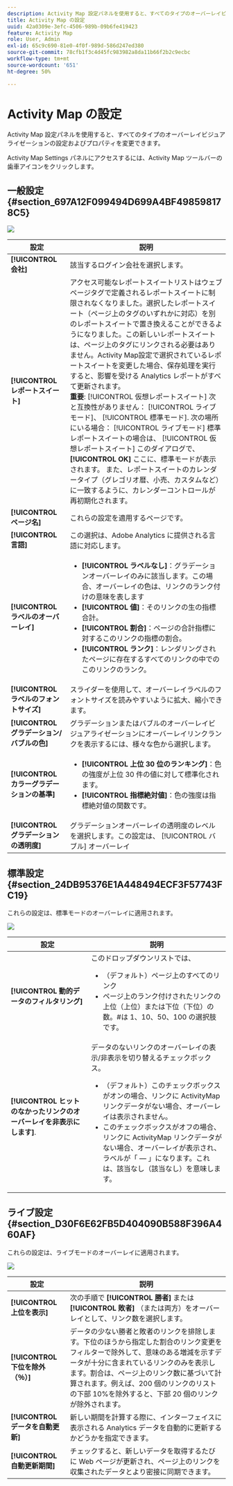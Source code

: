 ```yaml
---
description: Activity Map 設定パネルを使用すると、すべてのタイプのオーバーレイビジュアライゼーションの設定およびプロパティを変更できます。
title: Activity Map の設定
uuid: 42a0309e-3efc-4506-989b-09b6fe419423
feature: Activity Map
role: User, Admin
exl-id: 65c9c690-81e0-4f0f-989d-586d247ed380
source-git-commit: 78cfb1f3c4d45fc983982a8da11b66f2b2c9ecbc
workflow-type: tm+mt
source-wordcount: '651'
ht-degree: 50%

---
```


# Activity Map の設定

Activity Map 設定パネルを使用すると、すべてのタイプのオーバーレイビジュアライゼーションの設定およびプロパティを変更できます。

Activity Map Settings パネルにアクセスするには、Activity Map ツールバーの歯車アイコンをクリックします。

## 一般設定 {#section_697A12F099494D699A4BF498598178C5}

![](assets/settings_other.png)

| 設定 | 説明 |
| --- | --- |
| **[!UICONTROL 会社]** | 該当するログイン会社を選択します。 |
| **[!UICONTROL レポートスイート]** | アクセス可能なレポートスイートリストはウェブページタグで定義されるレポートスイートに制限されなくなりました。選択したレポートスイート（ページ上のタグのいずれかに対応）を別のレポートスイートで置き換えることができるようになりました。この新しいレポートスイートは、ページ上のタグにリンクされる必要はありません。Activity Map設定で選択されているレポートスイートを変更した場合、保存処理を実行すると、影響を受ける Analytics レポートがすべて更新されます。<br>**重要**: [!UICONTROL 仮想レポートスイート] 次と互換性がありません： [!UICONTROL ライブモード]、 [!UICONTROL 標準モード]. 次の場所にいる場合： [!UICONTROL ライブモード] 標準レポートスイートの場合は、 [!UICONTROL 仮想レポートスイート] このダイアログで、 **[!UICONTROL OK]** ここに、標準モードが表示されます。 また、レポートスイートのカレンダータイプ（グレゴリオ暦、小売、カスタムなど）に一致するように、カレンダーコントロールが再初期化されます。 |
| **[!UICONTROL ページ名]** | これらの設定を適用するページです。 |
| **[!UICONTROL 言語]** | この選択は、Adobe Analytics に提供される言語に対応します。 |
| **[!UICONTROL ラベルのオーバーレイ]** | <ul><li>**[!UICONTROL ラベルなし]**：グラデーションオーバーレイのみに該当します。この場合、オーバーレイの色は、リンクのランク付けの意味を表します</li><li>**[!UICONTROL 値]**：そのリンクの生の指標合計。</li><li>**[!UICONTROL 割合]**：ページの合計指標に対するこのリンクの指標の割合。</li><li>**[!UICONTROL ランク]**：レンダリングされたページに存在するすべてのリンクの中でのこのリンクのランク。</li></ul> |
| **[!UICONTROL ラベルのフォントサイズ]** | スライダーを使用して、オーバーレイラベルのフォントサイズを読みやすいように拡大、縮小できます。 |
| **[!UICONTROL グラデーション/バブルの色]** | グラデーションまたはバブルのオーバーレイビジュアライゼーションにオーバーレイリンクランクを表示するには、様々な色から選択します。 |
| **[!UICONTROL カラーグラデーションの基準]** | <ul><li>**[!UICONTROL 上位 30 位のランキング]**：色の強度が上位 30 件の値に対して標準化されます。</li><li>**[!UICONTROL 指標絶対値]**：色の強度は指標絶対値の関数です。</li></ul> |
| **[!UICONTROL グラデーションの透明度]** | グラデーションオーバーレイの透明度のレベルを選択します。この設定は、 [!UICONTROL バブル] オーバーレイ |

## 標準設定 {#section_24DB95376E1A448494ECF3F57743FC19}

これらの設定は、標準モードのオーバーレイに適用されます。

![](assets/settings_standard.png)

| 設定 | 説明 |
| --- | --- |
| **[!UICONTROL 動的データのフィルタリング]** | このドロップダウンリストでは、<ul><li>（デフォルト）ページ上のすべてのリンク</li><li>ページ上のランク付けされたリンクの上位（上位）または下位（下位）の数。#は 1、10、50、100 の選択肢です。</li></ul> |
| **[!UICONTROL ヒットのなかったリンクのオーバーレイを非表示にします]**. | データのないリンクのオーバーレイの表示/非表示を切り替えるチェックボックス。<ul><li>（デフォルト）このチェックボックスがオンの場合、リンクに ActivityMap リンクデータがない場合、オーバーレイは表示されません。</li><li>このチェックボックスがオフの場合、リンクに ActivityMap リンクデータがない場合、オーバーレイが表示され、ラベルが「 — 」になります。これは、該当なし（該当なし）を意味します。 |

## ライブ設定 {#section_D30F6E62FB5D404090B588F396A460AF}

これらの設定は、ライブモードのオーバーレイに適用されます。

![](assets/settings_live.png)

| 設定 | 説明 |
|---|---|
| **[!UICONTROL 上位を表示]** | 次の手順で **[!UICONTROL 勝者]** または **[!UICONTROL 敗者]** （または両方）をオーバーレイとして、リンク数を選択します。 |
| **[!UICONTROL 下位を除外（％）]** | データの少ない勝者と敗者のリンクを排除します。下位のほうから指定した割合のリンク変更をフィルターで除外して、意味のある増減を示すデータが十分に含まれているリンクのみを表示します。割合は、ページ上のリンク数に基づいて計算されます。例えば、200 個のリンクのリストの下部 10%を除外すると、下部 20 個のリンクが除外されます。 |
| **[!UICONTROL データを自動更新]** | 新しい期間を計算する際に、インターフェイスに表示される Analytics データを自動的に更新するかどうかを指定できます。 |
| **[!UICONTROL 自動更新期間]** | チェックすると、新しいデータを取得するたびに Web ページが更新され、ページ上のリンクを収集されたデータとより密接に同期できます。 |
